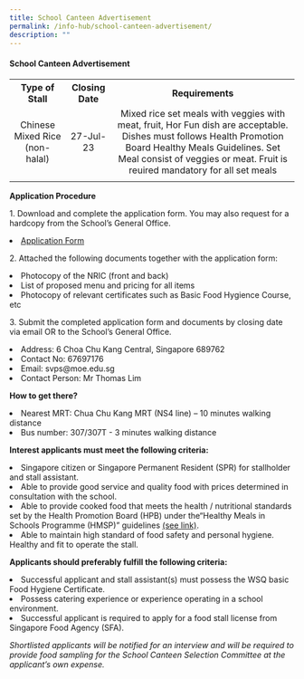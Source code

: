 ```yaml
---
title: School Canteen Advertisement
permalink: /info-hub/school-canteen-advertisement/
description: ""
---
```

<h4><strong>School Canteen Advertisement</strong></h4>
<table>
	<tbody>
		<tr>
<th style="text-align: center;">
<strong>Type of Stall</strong>
</th>
<th style="text-align: center;">
	<strong>Closing Date</strong>
</th>
<th style="text-align: center;">
<strong>Requirements</strong>
</th></tr>
<tr>
<td style="text-align: center;">Chinese Mixed  Rice (non-halal)
	</td>
<td style="text-align: center;">27-Jul-23
	</td>
	<td style="text-align: center;">Mixed rice set meals with veggies with meat, fruit, Hor Fun dish are acceptable. Dishes must follows Health Promotion Board Healthy Meals Guidelines. Set Meal consist of veggies or meat. Fruit is reuired mandatory for all set meals
</td>
</tr>
		<tr>
<td style="text-align: center;">
	</td>
<td style="text-align: center;">
	</td>
	<td style="text-align: center;">
</td>
</tr>
</tbody>
</table>
<p><strong>Application Procedure</strong></p>
<p>1. Download and complete the application form. You may also request for a hardcopy from the School’s General Office.</p>
<p></p><li><a href="https://drive.google.com/file/d/1h_NYaabiQTFlmyIiCafb-DMBcnR1IJds/view?usp=sharing" target="_blank" rel="noopener">Application Form</a></li><p></p>
<p>2. Attached the following documents together with the application form:
</p><li>Photocopy of the NRIC (front and back)</li>
<li>List of proposed menu and pricing for all items</li>
<li>Photocopy of relevant certificates such as Basic Food Hygience Course, etc</li><p></p>
<p>3. Submit the completed application form and documents by closing date via email OR to the School’s General Office.
	</p><li>Address: 6 Choa Chu Kang Central, Singapore 689762</li>
<li>Contact No: 67697176</li>
<li>Email: svps@moe.edu.sg</li>
<li>Contact Person: Mr Thomas Lim</li><p></p>
<p><strong>How to get there?</strong>
	</p><li>Nearest MRT: Chua Chu Kang MRT (NS4 line) – 10 minutes walking distance</li>
<li>Bus number: 307/307T - 3 minutes walking distance</li>
<p></p>
<p><strong>Interest applicants must meet the following criteria:</strong>
	</p><li>Singapore citizen or Singapore Permanent Resident (SPR) for stallholder and stall assistant.</li>
<li>Able to provide good service and quality food with prices determined in consultation with the school.</li>
<li>Able to provide cooked food that meets the health / nutritional standards set by the Health Promotion Board (HPB) under the“Healthy Meals in Schools Programme (HMSP)” guidelines <a href="https://www.hpb.gov.sg/schools/school-programmes/healthy-meals-in-schools-programme" target="_blank" rel="noopener">(see link)</a>.</li>
<li>Able to maintain high standard of food safety and personal hygiene.
	Healthy and fit to operate the stall.</li><p></p>
<p><strong>Applicants should preferably fulfill the following criteria:</strong>
</p><li>Successful applicant and stall assistant(s) must possess the WSQ basic Food Hygiene Certificate.</li>
<li>Possess catering experience or experience operating in a school environment.</li>
<li>Successful applicant is required to apply for a food stall license from Singapore Food Agency (SFA).</li><p></p>
<p><i>Shortlisted applicants will be notified for an interview and will be required to provide food sampling for the School Canteen Selection Committee at the applicant’s own expense.</i></p>